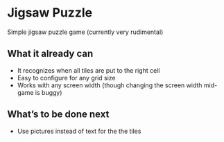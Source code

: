 # Jigsaw Puzzle

Simple jigsaw puzzle game (currently very rudimental)

## What it already can

* It recognizes when all tiles are put to the right cell
* Easy to configure for any grid size
* Works with any screen width (though changing the screen width mid-game
  is buggy)

## What’s to be done next

* Use pictures instead of text for the the tiles